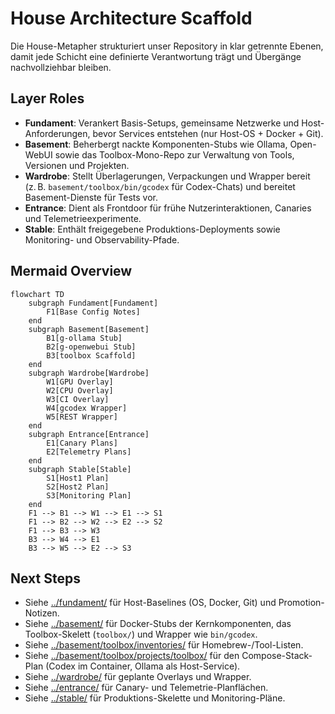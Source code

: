 # House Architecture Scaffold

Die House-Metapher strukturiert unser Repository in klar getrennte Ebenen, damit jede Schicht eine definierte Verantwortung trägt und Übergänge nachvollziehbar bleiben.

## Layer Roles
- **Fundament**: Verankert Basis-Setups, gemeinsame Netzwerke und Host-Anforderungen, bevor Services entstehen (nur Host-OS + Docker + Git).
- **Basement**: Beherbergt nackte Komponenten-Stubs wie Ollama, Open-WebUI sowie das Toolbox-Mono-Repo zur Verwaltung von Tools, Versionen und Projekten.
- **Wardrobe**: Stellt Überlagerungen, Verpackungen und Wrapper bereit (z. B. `basement/toolbox/bin/gcodex` für Codex-Chats) und bereitet Basement-Dienste für Tests vor.
- **Entrance**: Dient als Frontdoor für frühe Nutzerinteraktionen, Canaries und Telemetrieexperimente.
- **Stable**: Enthält freigegebene Produktions-Deployments sowie Monitoring- und Observability-Pfade.

## Mermaid Overview
```mermaid
flowchart TD
    subgraph Fundament[Fundament]
        F1[Base Config Notes]
    end
    subgraph Basement[Basement]
        B1[g-ollama Stub]
        B2[g-openwebui Stub]
        B3[toolbox Scaffold]
    end
    subgraph Wardrobe[Wardrobe]
        W1[GPU Overlay]
        W2[CPU Overlay]
        W3[CI Overlay]
        W4[gcodex Wrapper]
        W5[REST Wrapper]
    end
    subgraph Entrance[Entrance]
        E1[Canary Plans]
        E2[Telemetry Plans]
    end
    subgraph Stable[Stable]
        S1[Host1 Plan]
        S2[Host2 Plan]
        S3[Monitoring Plan]
    end
    F1 --> B1 --> W1 --> E1 --> S1
    F1 --> B2 --> W2 --> E2 --> S2
    F1 --> B3 --> W3
    B3 --> W4 --> E1
    B3 --> W5 --> E2 --> S3
```

## Next Steps
- Siehe [../fundament/](../fundament/) für Host-Baselines (OS, Docker, Git) und Promotion-Notizen.
- Siehe [../basement/](../basement/) für Docker-Stubs der Kernkomponenten, das Toolbox-Skelett (`toolbox/`) und Wrapper wie `bin/gcodex`.
- Siehe [../basement/toolbox/inventories/](../basement/toolbox/inventories/) für Homebrew-/Tool-Listen.
- Siehe [../basement/toolbox/projects/toolbox/](../basement/toolbox/projects/toolbox/) für den Compose-Stack-Plan (Codex im Container, Ollama als Host-Service).
- Siehe [../wardrobe/](../wardrobe/) für geplante Overlays und Wrapper.
- Siehe [../entrance/](../entrance/) für Canary- und Telemetrie-Planflächen.
- Siehe [../stable/](../stable/) für Produktions-Skelette und Monitoring-Pläne.
